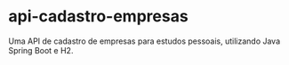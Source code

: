 # api-cadastro-empresas
Uma API de cadastro de empresas para estudos pessoais, utilizando Java Spring Boot e H2.
